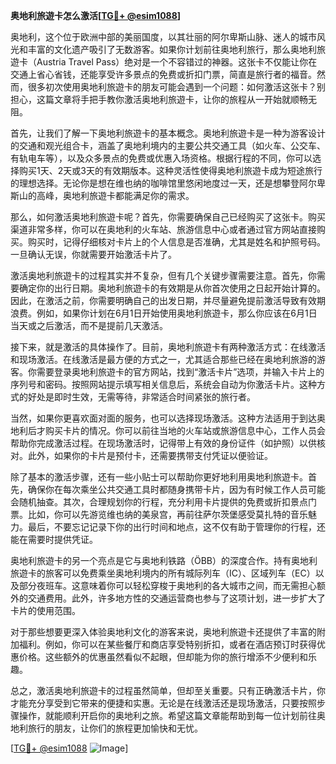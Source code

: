 **奥地利旅遊卡怎么激活[[TG💪+ @esim1088](https://t.me/s/esim1088)]**

奥地利，这个位于欧洲中部的美丽国度，以其壮丽的阿尔卑斯山脉、迷人的城市风光和丰富的文化遗产吸引了无数游客。如果你计划前往奥地利旅行，那么奥地利旅遊卡（Austria Travel Pass）绝对是一个不容错过的神器。这张卡不仅能让你在交通上省心省钱，还能享受许多景点的免费或折扣门票，简直是旅行者的福音。然而，很多初次使用奥地利旅遊卡的朋友可能会遇到一个问题：如何激活这张卡？别担心，这篇文章将手把手教你激活奥地利旅遊卡，让你的旅程从一开始就顺畅无阻。

首先，让我们了解一下奥地利旅遊卡的基本概念。奥地利旅遊卡是一种为游客设计的交通和观光组合卡，涵盖了奥地利境内的主要公共交通工具（如火车、公交车、有轨电车等），以及众多景点的免费或优惠入场资格。根据行程的不同，你可以选择购买1天、2天或3天的有效期版本。这种灵活性使得奥地利旅遊卡成为短途旅行的理想选择。无论你是想在维也纳的咖啡馆里悠闲地度过一天，还是想攀登阿尔卑斯山的高峰，奥地利旅遊卡都能满足你的需求。

那么，如何激活奥地利旅遊卡呢？首先，你需要确保自己已经购买了这张卡。购买渠道非常多样，你可以在奥地利的火车站、旅游信息中心或者通过官方网站直接购买。购买时，记得仔细核对卡片上的个人信息是否准确，尤其是姓名和护照号码。一旦确认无误，你就需要开始激活卡片了。

激活奥地利旅遊卡的过程其实并不复杂，但有几个关键步骤需要注意。首先，你需要确定你的出行日期。奥地利旅遊卡的有效期是从你首次使用之日起开始计算的。因此，在激活之前，你需要明确自己的出发日期，并尽量避免提前激活导致有效期浪费。例如，如果你计划在6月1日开始使用奥地利旅遊卡，那么你应该在6月1日当天或之后激活，而不是提前几天激活。

接下来，就是激活的具体操作了。目前，奥地利旅遊卡有两种激活方式：在线激活和现场激活。在线激活是最方便的方式之一，尤其适合那些已经在奥地利旅游的游客。你需要登录奥地利旅遊卡的官方网站，找到“激活卡片”选项，并输入卡片上的序列号和密码。按照网站提示填写相关信息后，系统会自动为你激活卡片。这种方式的好处是即时生效，无需等待，非常适合时间紧张的旅行者。

当然，如果你更喜欢面对面的服务，也可以选择现场激活。这种方法适用于到达奥地利后才购买卡片的情况。你可以前往当地的火车站或旅游信息中心，工作人员会帮助你完成激活过程。在现场激活时，记得带上有效的身份证件（如护照）以供核对。此外，如果你的卡片是预付卡，还需要携带支付凭证以便验证。

除了基本的激活步骤，还有一些小贴士可以帮助你更好地利用奥地利旅遊卡。首先，确保你在每次乘坐公共交通工具时都随身携带卡片，因为有时候工作人员可能会随机抽查。其次，合理规划你的行程，充分利用卡片提供的免费或折扣景点门票。比如，你可以先游览维也纳的美泉宫，再前往萨尔茨堡感受莫扎特的音乐魅力。最后，不要忘记记录下你的出行时间和地点，这不仅有助于管理你的行程，还能在需要时提供凭证。

奥地利旅遊卡的另一个亮点是它与奥地利铁路（ÖBB）的深度合作。持有奥地利旅遊卡的旅客可以免费乘坐奥地利境内的所有城际列车（IC）、区域列车（EC）以及部分夜班车。这意味着你可以轻松穿梭于奥地利的各大城市之间，而无需担心额外的交通费用。此外，许多地方性的交通运营商也参与了这项计划，进一步扩大了卡片的使用范围。

对于那些想要更深入体验奥地利文化的游客来说，奥地利旅遊卡还提供了丰富的附加福利。例如，你可以在某些餐厅和商店享受特别折扣，或者在酒店预订时获得优惠价格。这些额外的优惠虽然看似不起眼，但却能为你的旅行增添不少便利和乐趣。

总之，激活奥地利旅遊卡的过程虽然简单，但却至关重要。只有正确激活卡片，你才能充分享受到它带来的便捷和实惠。无论是在线激活还是现场激活，只要按照步骤操作，就能顺利开启你的奥地利之旅。希望这篇文章能帮助到每一位计划前往奥地利旅行的朋友，让你们的旅程更加愉快和无忧。

[[TG💪+ @esim1088](https://t.me/s/esim1088) ![Image](https://i.postimg.cc/4NQfJmqS/Snipaste-2025-05-13-00-14-12.png)]